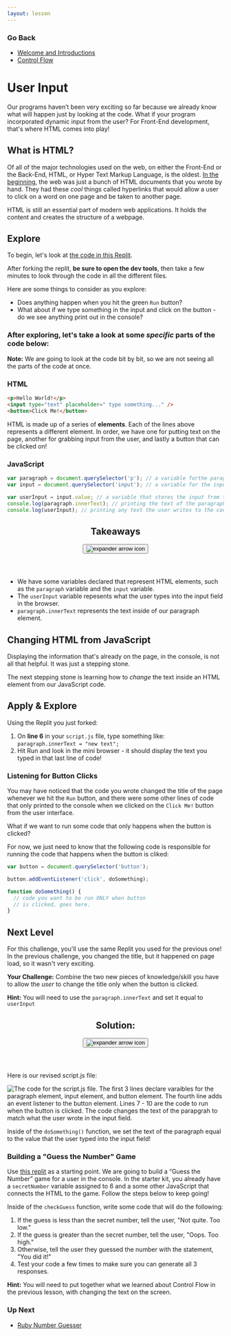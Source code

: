 ```yaml
---
layout: lesson
---
```


### Go Back

- [Welcome and Introductions](../)
- [Control Flow](../control-flow)

# User Input

Our programs haven’t been very exciting so far because we already know what will happen just by looking at the code. What if your program incorporated dynamic input from the user? For Front-End development, that's where HTML comes into play!

## What is HTML?

Of all of the major technologies used on the web, on either the Front-End or the Back-End, HTML, or Hyper Text Markup Language, is the oldest. [In the beginning](http://info.cern.ch/), the web was just a bunch of HTML documents that you wrote by hand. They had these _cool_ things called hyperlinks that would allow a user to click on a word on one page and be taken to another page.

HTML is still an essential part of modern web applications. It holds the content and creates the structure of a webpage.

<div class="try-it-new">
  <h2>Explore</h2>
  <p>To begin, let's look at <a href='https://replit.com/@turingschool/connect-html-js#script.js' target='_blank'>the code in this Replit</a>.</p>
  <p>After forking the replit, <b>be sure to open the dev tools</b>, then take a few minutes to look through the code in all the different files.</p>
  <p>Here are some things to consider as you explore:</p>
  <ul>
    <li>Does anything happen when you hit the green <code>Run</code> button?</li>
    <li>What about if we type something in the input and click on the button - do we see anything print out in the console?</li>
  </ul>
</div>

### After exploring, let's take a look at some _specific_ parts of the code below:

**Note:** We are going to look at the code bit by bit, so we are not seeing all the parts of the code at once.

### HTML

```html
<p>Hello World!</p>
<input type="text" placeholder=" type something..." />
<button>Click Me!</button>
```

HTML is made up of a series of **elements**. Each of the lines above represents a different element. In order, we have one for putting text on the page, another for grabbing input from the user, and lastly a button that can be clicked on!

### JavaScript

```js
var paragraph = document.querySelector('p'); // a variable forthe paragraph element
var input = document.querySelector('input'); // a variable for the input element

var userInput = input.value; // a variable that stores the input from the user
console.log(paragraph.innerText); // printing the text of the paragraph to the console
console.log(userInput); // printing any text the user writes to the console
```

<div class="expander expander-lesson">
  <header>
    <h2 class="spicy-click">Takeaways</h2>
    <div>
      <button class="expander-btn">
        <img src="../../assets/icons/arrow.svg" alt="expander arrow icon" />
      </button>
    </div>
  </header>

  <div class="hide">
    <ul>
      <li>We have some variables declared that represent HTML elements, such as the <code>paragraph</code> variable and the <code>input</code> variable.</li>
      <li>The <code>userInput</code> variable repesents what the user types into the input field in the browser.</li>
      <li><code>paragraph.innerText</code> represents the text inside of our paragraph element.</li>
    </ul>
  </div>
</div>

## Changing HTML from JavaScript

Displaying the information that's already on the page, in the console, is not all that helpful. It was just a stepping stone.

The next stepping stone is learning how to _change_ the text inside an HTML element from our JavaScript code.

<div class="try-it-new">
  <h2>Apply & Explore</h2>
  <p>Using the Replit you just forked:</p>
  <ol>
    <li>On <b>line 6</b> in your <code>script.js</code> file, type something like: <code>paragraph.innerText = "new text";</code></li>
    <li>Hit Run and look in the mini browser - it should display the text you typed in that last line of code!</li>
  </ol>
</div>

### Listening for Button Clicks

You may have noticed that the code you wrote changed the title of the page whenever we hit the <code>Run</code> button, and there were some other lines of code that only printed to the console when we clicked on the <code>Click Me!</code> button from the user interface.

What if we want to run some code that only happens when the button is clicked?

For now, we just need to know that the following code is responsible for running the code that happens when the button is cliked:

```js
var button = document.querySelector('button');

button.addEventListener('click', doSomething);

function doSomething() {
  // code you want to be run ONLY when button
  // is clicked, goes here.
}
```

<div class="try-it-new">
  <h2>Next Level</h2>
  <p>For this challenge, you'll use the same Replit you used for the previous one! In the previous challenge, you changed the title, but it happened on page load, so it wasn't very exciting.</p>
  <p><strong>Your Challenge:</strong> Combine the two new pieces of knowledge/skill you have to allow the <em>user</em>  to change the title only when the button is clicked.</p>

  <p><strong>Hint:</strong> You will need to use the <code>paragraph.innerText</code> and set it equal to <code>userInput</code></p>
</div>

<div class="expander expander-lesson">
  <header>
    <h2 class="spicy-click">Solution:</h2>
    <div>
      <button class="expander-btn">
        <img src="../../assets/icons/arrow.svg" alt="expander arrow icon" />
      </button>
    </div>
  </header>

  <div class="hide">
    <p>Here is our revised script.js file:</p>
    <img src="../assets/solution.png" alt="The code for the script.js file. The first 3 lines declare varaibles for the paragraph element, input element, and button element. The fourth line adds an event listener to the button element. Lines 7 - 10 are the code to run when the button is clicked. The code changes the text of the parapgrah to match what the user wrote in the input field."/>
    <p>Inside of the <code>doSomething()</code> function, we set the text of the paragraph equal to the value that the user typed into the input field!</p>
  </div>
</div>

<div class="module-card fe-project-card">
  <h3>Building a "Guess the Number" Game</h3>
  <p>Use <a href="https://replit.com/@turingschool/number-guesser-starter#script.js" target="blank">this replit</a> as a starting point. We are going to build a “Guess the Number” game for a user in the console. In the starter kit, you already have a <code>secretNumber</code> variable assigned to 6 and a some other JavaScript that connects the HTML to the game. Follow the steps below to keep going!</p>
  <p>Inside of the <code>checkGuess</code> function, write some code that will do the following:</p>
  <ol>
    <li>If the guess is less than the secret number, tell the user, "Not quite. Too low."</li>
    <li>If the guess is greater than the secret number, tell the user, "Oops. Too high."</li>
    <li>Otherwise, tell the user they guessed the number with the statement, "You did it!"</li>
    <li>Test your code a few times to make sure you can generate all 3 responses.</li>
  </ol>

  <p><strong>Hint:</strong> You will need to put together what we learned about Control Flow in the previous lesson, with changing the text on the screen.</p>
</div>

### Up Next

- [Ruby Number Guesser](../rb-number-guesser)
